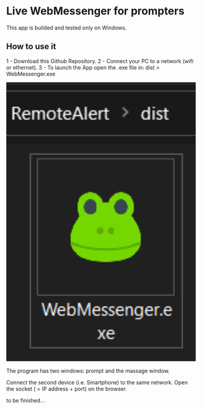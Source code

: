 # Live WebMessenger for prompters
This app is builded and tested only on Windows.

## How to use it

1 - Download this Github Repository. 
2 - Connect your PC to a network (wifi or ethernet).
3 - To launch the App open the .exe file in: dist > WebMessenger.exe
<p align="center"><img src="images/exe.PNG" alt="avvia" width="550"></p>

The program has two windows: prompt and the massage window.

Connect the second device (i.e. Smartphone) to the same network. Open the socket ( = IP address + port) on the browser.

to be finished...  

